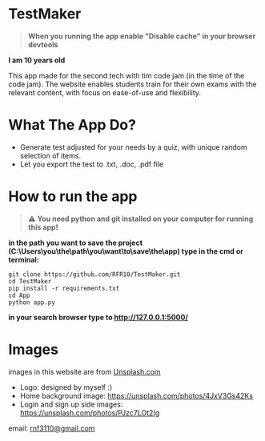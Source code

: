 # TestMaker

> **When you running the app enable "Disable cache" in your browser devtools**

**I am 10 years old**

This app made for the second tech with tim code jam (in the time of the code jam).
The website enables students train for their own exams with the relevant content, with focus on ease-of-use and flexibility.

# What The App Do?

* Generate test adjusted for your needs by a quiz, with unique random selection of items.
* Let you export the test to .txt, .doc, .pdf file

# How to run the app

> :warning: **You need python and git installed on your computer for running this app!**

**in the path you want to save the project (C:\Users\you\the\path\you\want\to\save\the\app) type in the cmd or terminal:**
```code
git clone https://github.com/RFR10/TestMaker.git
cd TestMaker
pip install -r requirements.txt
cd App
python app.py

```
**in your search browser type to http://127.0.0.1:5000/**


# Images
images in this website are from [Unsplash.com](https://unsplash.com/)


* Logo: designed by myself :)
* Home background image: https://unsplash.com/photos/4JxV3Gs42Ks
* Login and sign up side images: https://unsplash.com/photos/PJzc7LOt2Ig




email:
rnf3110@gmail.com
